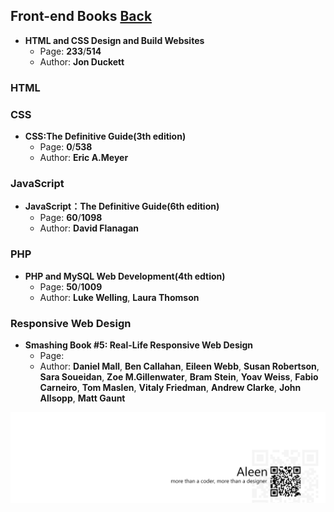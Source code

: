 ## Front-end Books	[Back](./../README.md)

- **HTML and CSS Design and Build Websites**  
	- Page: **233**/**514**
	- Author: **Jon Duckett**	

### HTML

### CSS
- **CSS:The Definitive Guide(3th edition)**
	- Page: **0**/**538**
	- Author: **Eric A.Meyer**

### JavaScript

- **JavaScript：The Definitive Guide(6th edition)**
	- Page: **60**/**1098**
	- Author: **David Flanagan**

### PHP

- **PHP and MySQL Web Development(4th edtion)**
	- Page: **50**/**1009**
	- Author: **Luke Welling**, **Laura Thomson**

### Responsive Web Design
- **Smashing Book #5: Real-Life Responsive Web Design**
	- Page:
	- Author: **Daniel Mall**, **Ben Callahan**, **Eileen Webb**, **Susan Robertson**, **Sara Soueidan**, **Zoe M.Gillenwater**, **Bram Stein**, **Yoav Weiss**, **Fabio Carneiro**, **Tom Maslen**, **Vitaly Friedman**, **Andrew Clarke**, **John Allsopp**, **Matt Gaunt**  

<a href="http://aleen42.github.io/" target="_blank" ><img src="./../pic/tail.gif"></a>
